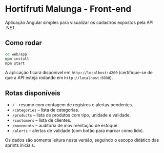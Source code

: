 ﻿# Hortifruti Malunga - Front-end

Aplicação Angular simples para visualizar os cadastros expostos pela API .NET.

## Como rodar
```bash
cd web/app
npm install
npm start
```
A aplicação ficará disponível em `http://localhost:4200` (certifique-se de que a API esteja rodando em `http://localhost:8080`).

## Rotas disponíveis
- `/` – resumo com contagem de registros e alertas pendentes.
- `/categories` – lista de categorias.
- `/products` – lista de produtos com tipo, unidade e validade.
- `/customers` – lista de clientes.
- `/movements` – auditoria de movimentação de estoque.
- `/alerts` – alertas de validade (com botão para marcar como lido).

Os dados são somente leitura nesta versão, seguindo o escopo didático das sprints iniciais.
